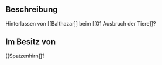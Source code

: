 ## Beschreibung
Hinterlassen von [[Balthazar]] beim [[01 Ausbruch der Tiere]]?

## Im Besitz von
[[Spatzenhirn]]?
